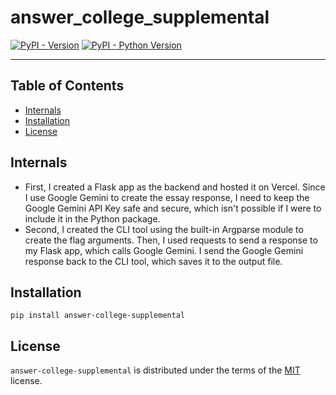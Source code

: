 # answer_college_supplemental

[![PyPI - Version](https://img.shields.io/pypi/v/answer-college-supplemental.svg)](https://pypi.org/project/answer-college-supplemental)
[![PyPI - Python Version](https://img.shields.io/pypi/pyversions/answer-college-supplemental.svg)](https://pypi.org/project/answer-college-supplemental)

---

## Table of Contents

- [Internals](#internals")
- [Installation](#installation)
- [License](#license)

## Internals

- First, I created a Flask app as the backend and hosted it on Vercel. Since I use Google Gemini to create the essay response, I need to keep the Google Gemini API Key safe and secure, which isn't possible if I were to include it in the Python package.
- Second, I created the CLI tool using the built-in Argparse module to create the flag arguments. Then, I used requests to send a response to my Flask app, which calls Google Gemini. I send the Google Gemini response back to the CLI tool, which saves it to the output file.

## Installation

```console
pip install answer-college-supplemental
```

## License

`answer-college-supplemental` is distributed under the terms of the [MIT](https://spdx.org/licenses/MIT.html) license.
